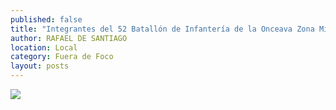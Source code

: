```yaml
---
published: false
title: "Integrantes del 52 Batallón de Infantería de la Onceava Zona Militar, durante la conmemoración del 99 aniversario de la Toma de Zacatecas en el cerro de la Bufa"
author: RAFAEL DE SANTIAGO
location: Local
category: Fuera de Foco
layout: posts
---
```


![](http://i.imgur.com/8ns7vZDm.jpg)
